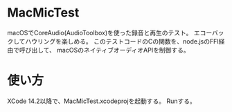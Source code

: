 # MacMicTest
macOSでCoreAudio(AudioToolbox)を使った録音と再生のテスト。
エコーバックしてハウリングを楽しめる。
このテストコードのCの関数を、node.jsのFFI経由で呼び出して、
macOSのネイティブオーディオAPIを制御する。

# 使い方

XCode 14.2以降で、MacMicTest.xcodeprojを起動する。
Runする。


